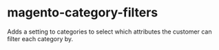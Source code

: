 # magento-category-filters
Adds a setting to categories to select which attributes the customer can filter each category by.
